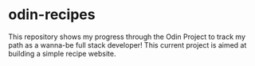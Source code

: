 # odin-recipes

This repository shows my progress through the Odin Project to track my path as a wanna-be full stack developer! This current project is aimed at building a simple recipe website.